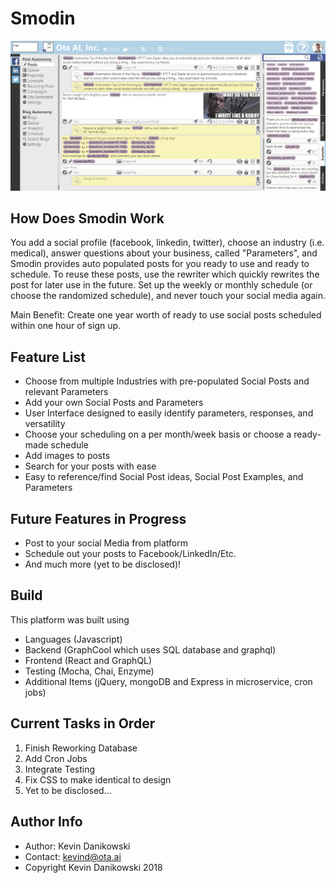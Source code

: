 # Smodin
![Smodin Background Image](https://github.com/KevinDanikowski/smodin/blob/master/misc/images/designed-interface.png?raw=true)

## How Does Smodin Work
You add a social profile (facebook, linkedin, twitter), choose an industry (i.e. medical), answer questions about your business, called "Parameters", and Smodin provides auto populated posts for you ready to use and ready to schedule. To reuse these posts, use the rewriter which quickly rewrites the post for later use in the future. Set up the weekly or monthly schedule (or choose the randomized schedule), and never touch your social media again.

Main Benefit: Create one year worth of ready to use social posts scheduled within one hour of sign up.

## Feature List
- Choose from multiple Industries with pre-populated Social Posts and relevant Parameters
- Add your own Social Posts and Parameters
- User Interface designed to easily identify parameters, responses, and versatility
- Choose your scheduling on a per month/week basis or choose a ready-made schedule
- Add images to posts
- Search for your posts with ease
- Easy to reference/find Social Post ideas, Social Post Examples, and Parameters

## Future Features in Progress
- Post to your social Media from platform
- Schedule out your posts to Facebook/LinkedIn/Etc.
- And much more (yet to be disclosed)!

## Build
This platform was built using
- Languages (Javascript)
- Backend (GraphCool which uses SQL database and graphql)
- Frontend (React and GraphQL)
- Testing (Mocha, Chai, Enzyme)
- Additional Items (jQuery, mongoDB and Express in microservice, cron jobs)

## Current Tasks in Order
1. Finish Reworking Database
2. Add Cron Jobs
3. Integrate Testing
4. Fix CSS to make identical to design
5. Yet to be disclosed...

## Author Info
- Author: Kevin Danikowski
- Contact: kevind@ota.ai
- Copyright Kevin Danikowski 2018